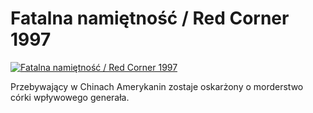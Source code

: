 Fatalna namiętność / Red Corner 1997 
=============
[![Fatalna namiętność / Red Corner 1997 ](http://vidos.pl/images/player.gif)](http://vidos.pl/fatalna-namietnosc-red-corner-1997)

 Przebywający w Chinach Amerykanin zostaje oskarżony o morderstwo córki wpływowego generała.

